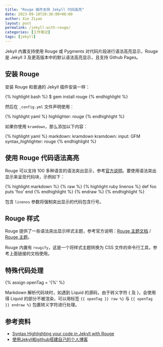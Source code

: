 ```yaml
---
title: "Rouge 插件支持 Jekyll 代码高亮"
date: 2023-09-18T20:36:00+08:00
author: Xie Ziyao
layout: post
permalink: /jekyll-with-rouge/
categories: [工作笔记]
tags: [jekyll]
---
```


Jekyll 内置支持使用 Rouge 或 Pygments 对代码片段进行语法高亮显示，Rouge 是 Jekyll 3 及更高版本中的默认语法高亮显示，且支持 Github Pages。

## 安装 Rouge

安装 Rouge 和普通的 Jekyll 插件安装一样：

{% highlight bash %}
$ gem install rouge
{% endhighlight %}

然后在 `_config.yml` 文件声明使用：

{% highlight yaml %}
highlighter: rouge
{% endhighlight %}

如果你使用 `kramdown`，那么添加以下内容：

{% highlight yaml %}
markdown: kramdown
kramdown:
input: GFM
syntax_highlighter: rouge
{% endhighlight %}

## 使用 Rouge 代码语法高亮

Rouge 可以支持 100 多种语言的语法突出显示，参考[官方说明](https://github.com/rouge-ruby/rouge/wiki/List-of-supported-languages-and-lexers)。要使用语法突出显示来呈现代码块，示例如下：

{% highlight markdown %}
{% raw %}
{% highlight ruby linenos %}
def foo
  puts 'foo'
end
{% endhighlight %}
{% endraw %}
{% endhighlight %}

包含 `linenos` 参数将强制突出显示的代码包含行号。

## Rouge 样式

Rouge 提供了一些语法突出显示样式主题，参考官方说明：[Rouge 主题文档](https://rouge-ruby.github.io/docs/Rouge/Themes.html) / [Rouge 主题](https://github.com/mzlogin/rouge-themes)。

Rouge 内置有 `rougify`，这是一个将样式主题转换为 CSS 文件的命令行工具，参考上面链接的文档使用。

## 特殊代码处理

{% assign openTag = '{%' %}

Markdown 解析代码块时，如遇到 Liquid 的源码，由于转义字符 { 及 }，会使用得 Liquid 的部分不被渲染，可以用标签 `{{ openTag }} raw %}` 与 `{{ openTag }} endraw %}` 包裹转义字符进行处理。

## 参考资料

- [Syntax Highlighting your code in Jekyll with Rouge](https://dqdongg.com/blog/2018/12/22/Blog-rouge.html)
- [使用Jekyll和github搭建自己的个人博客](http://blog.17study.com.cn/2017/12/11/setting-your-own-jekyll-blog/)
